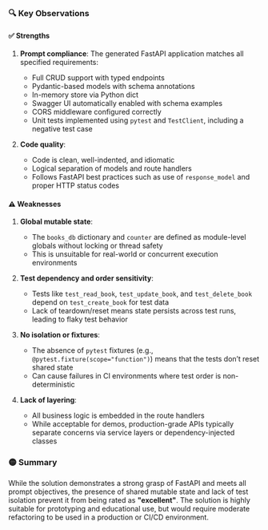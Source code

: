 ### 🔍 Key Observations

#### ✅ Strengths

1. **Prompt compliance**:
   The generated FastAPI application matches all specified requirements:
   - Full CRUD support with typed endpoints
   - Pydantic-based models with schema annotations
   - In-memory store via Python dict
   - Swagger UI automatically enabled with schema examples
   - CORS middleware configured correctly
   - Unit tests implemented using `pytest` and `TestClient`, including a negative test case

2. **Code quality**:
   - Code is clean, well-indented, and idiomatic
   - Logical separation of models and route handlers
   - Follows FastAPI best practices such as use of `response_model` and proper HTTP status codes


#### ⚠️ Weaknesses

1. **Global mutable state**:
   - The `books_db` dictionary and `counter` are defined as module-level globals without locking or thread safety
   - This is unsuitable for real-world or concurrent execution environments

2. **Test dependency and order sensitivity**:
   - Tests like `test_read_book`, `test_update_book`, and `test_delete_book` depend on `test_create_book` for test data
   - Lack of teardown/reset means state persists across test runs, leading to flaky test behavior

3. **No isolation or fixtures**:
   - The absence of `pytest` fixtures (e.g., `@pytest.fixture(scope="function")`) means that the tests don’t reset shared state
   - Can cause failures in CI environments where test order is non-deterministic

4. **Lack of layering**:
   - All business logic is embedded in the route handlers
   - While acceptable for demos, production-grade APIs typically separate concerns via service layers or dependency-injected classes


### 🟡 Summary

While the solution demonstrates a strong grasp of FastAPI and meets all prompt objectives, the presence of shared mutable state and lack of test isolation prevent it from being rated as **"excellent"**. The solution is highly suitable for prototyping and educational use, but would require moderate refactoring to be used in a production or CI/CD environment.
